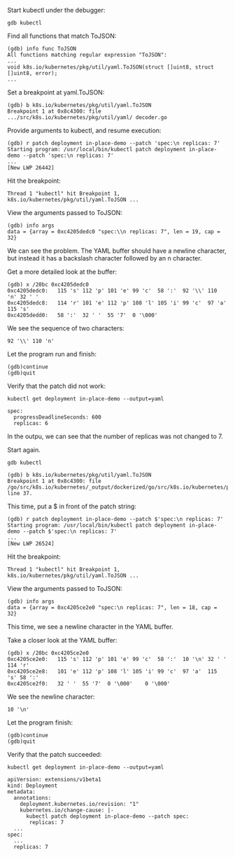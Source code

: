 Start kubectl under the debugger:

    gdb kubectl

Find all functions that match ToJSON:

    (gdb) info func ToJSON
    All functions matching regular expression "ToJSON":
    ...
    void k8s.io/kubernetes/pkg/util/yaml.ToJSON(struct []uint8, struct []uint8, error);
    ...

Set a breakpoint at yaml.ToJSON:

    (gdb) b k8s.io/kubernetes/pkg/util/yaml.ToJSON
    Breakpoint 1 at 0x8c4300: file .../src/k8s.io/kubernetes/pkg/util/yaml/ decoder.go

Provide arguments to kubectl, and resume execution:

    (gdb) r patch deployment in-place-demo --patch 'spec:\n replicas: 7'
    Starting program: /usr/local/bin/kubectl patch deployment in-place-demo --patch 'spec:\n replicas: 7'
    ...
    [New LWP 26442]

Hit the breakpoint:

    Thread 1 "kubectl" hit Breakpoint 1, k8s.io/kubernetes/pkg/util/yaml.ToJSON ...

View the arguments passed to ToJSON:

    (gdb) info args
    data = {array = 0xc4205dedc0 "spec:\\n replicas: 7", len = 19, cap = 32}

We can see the problem. The YAML buffer should have a newline character, but
instead it has a backslash character followed by an n character.

Get a more detailed look at the buffer:

    (gdb) x /20bc 0xc4205dedc0
    0xc4205dedc0:	115 's'	112 'p'	101 'e'	99 'c'	58 ':'	92 '\\'	110 'n'	32 ' '
    0xc4205dedc8:	114 'r'	101 'e'	112 'p'	108 'l'	105 'i'	99 'c'	97 'a'	115 's'
    0xc4205dedd0:	58 ':'	32 ' '	55 '7'	0 '\000'

We see the sequence of two characters:

    92 '\\'	110 'n'

Let the program run and finish:

    (gdb)continue
    (gdb)quit

Verify that the patch did not work:

    kubectl get deployment in-place-demo --output=yaml

    spec:
      progressDeadlineSeconds: 600
      replicas: 6

In the outpu, we can see that the number of replicas was not changed to 7.

Start again.

    gdb kubectl

    (gdb) b k8s.io/kubernetes/pkg/util/yaml.ToJSON
    Breakpoint 1 at 0x8c4300: file /go/src/k8s.io/kubernetes/_output/dockerized/go/src/k8s.io/kubernetes/pkg/util/yaml/decoder.go, line 37.

This time, put a $ in front of the patch string:

    (gdb) r patch deployment in-place-demo --patch $'spec:\n replicas: 7'
    Starting program: /usr/local/bin/kubectl patch deployment in-place-demo --patch $'spec:\n replicas: 7'
    ...
    [New LWP 26524]

Hit the breakpoint:

    Thread 1 "kubectl" hit Breakpoint 1, k8s.io/kubernetes/pkg/util/yaml.ToJSON ...

View the arguments passed to ToJSON:

    (gdb) info args
    data = {array = 0xc4205ce2e0 "spec:\n replicas: 7", len = 18, cap = 32}

This time, we see a newline character in the YAML buffer.

Take a closer look at the YAML buffer:

    (gdb) x /20bc 0xc4205ce2e0
    0xc4205ce2e0:	115 's'	112 'p'	101 'e'	99 'c'	58 ':'	10 '\n'	32 ' '	114 'r'
    0xc4205ce2e8:	101 'e'	112 'p'	108 'l'	105 'i'	99 'c'	97 'a'	115 's'	58 ':'
    0xc4205ce2f0:	32 ' '	55 '7'	0 '\000'	0 '\000'

We see the newline character:

    10 '\n'

Let the program finish:

    (gdb)continue
    (gdb)quit

Verify that the patch succeeded:

    kubectl get deployment in-place-demo --output=yaml

    apiVersion: extensions/v1beta1
    kind: Deployment
    metadata:
      annotations:
        deployment.kubernetes.io/revision: "1"
        kubernetes.io/change-cause: |-
          kubectl patch deployment in-place-demo --patch spec:
           replicas: 7
      ...
    spec:
      ...
      replicas: 7











